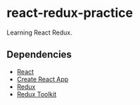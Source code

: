 # react-redux-practice
Learning React Redux.

## Dependencies
- [React](https://reactjs.org/)
- [Create React App](https://create-react-app.dev)
- [Redux](https://redux.js.org/)
- [Redux Toolkit](https://redux-toolkit.js.org/)
